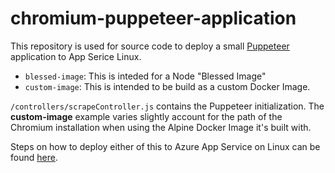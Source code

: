 # chromium-puppeteer-application

This repository is used for source code to deploy a small [Puppeteer](https://pptr.dev/) application to App Serice Linux.

- `blessed-image`: This is inteded for a Node "Blessed Image"
- `custom-image`: This is intended to be build as a custom Docker Image. 

`/controllers/scrapeController.js` contains the Puppeteer initialization. The **custom-image** example varies slightly account for the path of the Chromium installation when using the Alpine Docker Image it's built with.

Steps on how to deploy either of this to Azure App Service on Linux can be found [here](https://azureossd.github.io/2023/05/05/Running-Puppeteer-on-Azure-App-Service-Linux/index.html).

